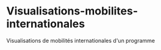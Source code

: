 # Visualisations-mobilites-internationales
Visualisations de mobilités internationales d'un programme
